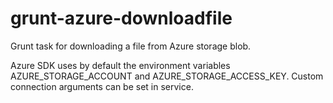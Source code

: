 # grunt-azure-downloadfile

Grunt task for downloading a file from Azure storage blob.

Azure SDK uses by default the environment variables AZURE_STORAGE_ACCOUNT and AZURE_STORAGE_ACCESS_KEY.
Custom connection arguments can be set in service.

